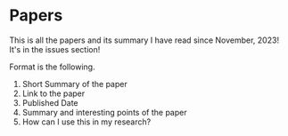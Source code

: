 # Papers

This is all the papers and its summary I have read since November, 2023!
It's in the issues section!

Format is the following.

1. Short Summary of the paper 
2. Link to the paper
3. Published Date
4. Summary and interesting points of the paper
5. How can I use this in my research?
